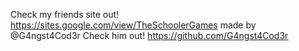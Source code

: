 Check my friends site out! https://sites.google.com/view/TheSchoolerGames
made by @G4ngst4Cod3r
Check him out! https://github.com/G4ngst4Cod3r
